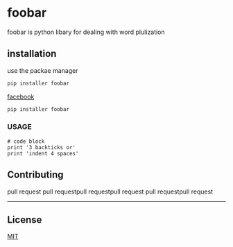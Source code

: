 # foobar
foobar is python libary for dealing with word plulization
## installation
use the packae manager
```sh
pip installer foobar
```  

[facebook](http://facebook.com)
```sh
pip installer foobar
```
### USAGE
```
# code block
print '3 backticks or'
print 'indent 4 spaces'
```

## Contributing

pull request pull requestpull requestpull request
pull requestpull request
***
## License

[MIT](http://MIT.com)

